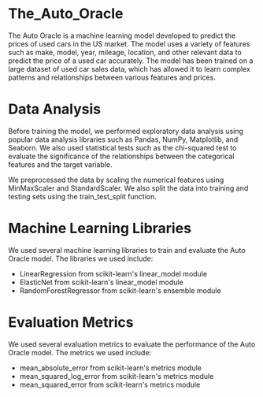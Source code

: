 # The_Auto_Oracle
The Auto Oracle is a machine learning model developed to predict the prices of used cars in the US market. The model uses a variety of features such as make, model, year, mileage, location, and other relevant data to predict the price of a used car accurately. The model has been trained on a large dataset of used car sales data, which has allowed it to learn complex patterns and relationships between various features and prices.

# Data Analysis
Before training the model, we performed exploratory data analysis using popular data analysis libraries such as Pandas, NumPy, Matplotlib, and Seaborn. We also used statistical tests such as the chi-squared test to evaluate the significance of the relationships between the categorical features and the target variable.

We preprocessed the data by scaling the numerical features using MinMaxScaler and StandardScaler. We also split the data into training and testing sets using the train_test_split function.

# Machine Learning Libraries
We used several machine learning libraries to train and evaluate the Auto Oracle model. The libraries we used include:

* LinearRegression from scikit-learn's linear_model module
* ElasticNet from scikit-learn's linear_model module
* RandomForestRegressor from scikit-learn's ensemble module

# Evaluation Metrics
We used several evaluation metrics to evaluate the performance of the Auto Oracle model. The metrics we used include:

* mean_absolute_error from scikit-learn's metrics module
* mean_squared_log_error from scikit-learn's metrics module
* mean_squared_error from scikit-learn's metrics module
